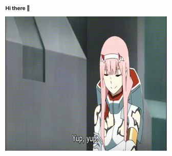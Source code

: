 ### Hi there 👋

<p align="center">
  <img src="https://github.com/mesiriak/mesiriak/blob/main/02.gif" alt="animated" width="960" height="420"/>
</p>

